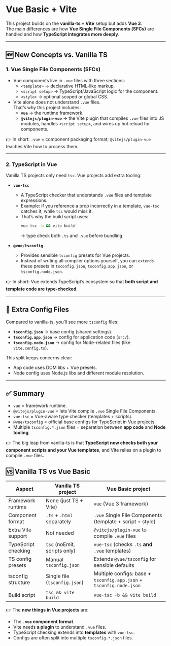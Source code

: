 # Vue Basic + Vite

This project builds on the **vanilla-ts + Vite** setup but adds **Vue 3**.  
The main differences are how **Vue Single File Components (SFCs)** are handled and how **TypeScript integrates more deeply**.

---

## 🆕 New Concepts vs. Vanilla TS

### 1. Vue Single File Components (SFCs)
- Vue components live in `.vue` files with three sections:
    - `<template>` → declarative HTML-like markup.
    - `<script setup>` → TypeScript/JavaScript logic for the component.
    - `<style>` → optional scoped or global CSS.
- Vite alone does not understand `.vue` files.  
  That’s why this project includes:
    - **`vue`** → the runtime framework.
    - **`@vitejs/plugin-vue`** → the Vite plugin that compiles `.vue` files into JS modules, handles `<script setup>`, and wires up hot reload for components.

👉 In short: `.vue` = component packaging format; `@vitejs/plugin-vue` teaches Vite how to process them.

---

### 2. TypeScript in Vue
Vanilla TS projects only need `tsc`. Vue projects add extra tooling:

- **`vue-tsc`**
    - A TypeScript checker that understands `.vue` files and template expressions.
    - Example: if you reference a prop incorrectly in a template, `vue-tsc` catches it, while `tsc` would miss it.
    - That’s why the build script uses:
      ```sh
      vue-tsc -b && vite build
      ```
      → type check both `.ts` and `.vue` before bundling.

- **`@vue/tsconfig`**
    - Provides sensible `tsconfig` presets for Vue projects.
    - Instead of writing all compiler options yourself, you can `extends` these presets in `tsconfig.json`, `tsconfig.app.json`, or `tsconfig.node.json`.

👉 In short: Vue extends TypeScript’s ecosystem so that **both script and template code are type-checked**.

---

## 📄 Extra Config Files

Compared to vanilla-ts, you’ll see more `tsconfig` files:

- **`tsconfig.json`** → base config (shared settings).
- **`tsconfig.app.json`** → config for application code (`src/`).
- **`tsconfig.node.json`** → config for Node-related files (like `vite.config.ts`).

This split keeps concerns clear:
- App code uses DOM libs + Vue presets.
- Node config uses Node.js libs and different module resolution.

---

## ✅ Summary

- `vue` = framework runtime.
- `@vitejs/plugin-vue` = lets Vite compile `.vue` Single File Components.
- `vue-tsc` = Vue-aware type checker (templates + scripts).
- `@vue/tsconfig` = official base configs for TypeScript in Vue projects.
- Multiple `tsconfig.*.json` files = separation between **app code** and **Node tooling**.

👉 The big leap from vanilla-ts is that **TypeScript now checks both your component scripts and your Vue templates**, and Vite relies on a plugin to compile `.vue` files.

## 🆚 Vanilla TS vs Vue Basic

| Aspect                  | Vanilla TS project                          | Vue Basic project                                   |
|--------------------------|---------------------------------------------|-----------------------------------------------------|
| Framework runtime        | None (just TS + Vite)                      | `vue` (Vue 3 framework)                             |
| Component format         | `.ts` + `.html` separately                  | `.vue` Single File Components (template + script + style) |
| Extra Vite support       | Not needed                                  | `@vitejs/plugin-vue` to compile `.vue` files        |
| TypeScript checking      | `tsc` (noEmit, scripts only)                | `vue-tsc` (checks `.ts` **and** `.vue` templates)   |
| TS config presets        | Manual `tsconfig.json`                      | Extends `@vue/tsconfig` for sensible defaults       |
| tsconfig structure       | Single file (`tsconfig.json`)               | Multiple configs: base + `tsconfig.app.json` + `tsconfig.node.json` |
| Build script             | `tsc && vite build`                        | `vue-tsc -b && vite build`                         |

👉 The **new things in Vue projects** are:
- The **`.vue` component format**.
- Vite needs **a plugin** to understand `.vue` files.
- TypeScript checking extends into **templates** with `vue-tsc`.
- Configs are often split into multiple `tsconfig.*.json` files.  
